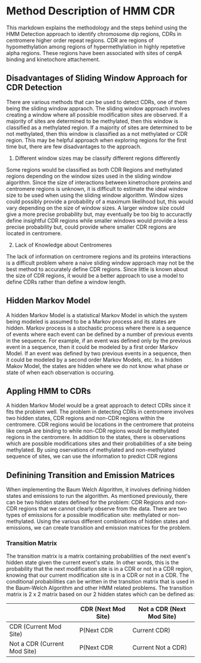 # Method Description of HMM CDR

This markdown explains the methodology and the steps behind using the HMM Detection approach to identify chromosome dip regions, CDRs in centromere higher order repeat regions. CDR are regions of hypomethylation among regions of hypermethylation in highly repetetive alpha regions. These regions have been associated with sites of cenpA binding and kinetochore attachement.

## Disadvantages of Sliding Window Approach for CDR Detection

There are various methods that can be used to detect CDRs, one of them being the sliding window appraoch. The sliding window approach involves creating a window where all possible modification sites are observed. If a majority of sites are determined to be methylated, then this window is classified as a methylated region. If a majority of sites are determined to be not methylated, then this window is classified as a not methylated or CDR region. This may be helpful approach when exploring regions for the first time but, there are few disadvantages to the approach.

1. Different window sizes may be classify different regions differently

Some regions would be classified as both CDR Regions and methylated regions depending on the window sizes used in the sliding window algorithm. Since the size of interactions between kinetrochore proteins and centromere regions is unknown, it is difficult to estimate the ideal window size to be used when using the sliding window algorithm. Window sizes could possibly provide a probability of a maximum likelihood but, this would vary depending on the size of window sizes. A larger window size could give a more precise probability but, may eventually be too big to accuractly define insightful CDR regions while smaller windows would provide a less precise probability but, could provide where smaller CDR regions are located in centromere. 

2. Lack of Knowledge about Centromeres 

The lack of information on centromere regions and its proteins interactions is a difficult problem where a naive sliding window approach may not be the best method to accurately define CDR regions. Since little is known about the size of CDR regions, it would be a better approach to use a model to define CDRs rather than define a window length.

## Hidden Markov Model

A hidden Markov Model is a statistical Markov Model in which the system being modeled is assumed to be a Markov process and its states are hidden. Markov process is a stochastic process where there is a sequence of events where each event can be defined by a number of previous events in the sequence. For example, if an event was defined only by the previous event in a sequence, then it could be modeled by a first order Markov Model. If an event was defined by two previous events in a sequence, then it could be modeled by a second order Markov Models, etc. In a hidden Makov Model, the states are hidden where we do not know what phase or state of when each observation is occuring.

## Appling HMM to CDRs

A hidden Markov Model would be a great approach to detect CDRs since it fits the problem well. The problem in detecting CDRs in centromere involves two hidden states, CDR regions and non-CDR regions within the centromere. CDR regions would be locations in the centromere that proteins like cenpA are binding to while non-CDR regions would be methylated regions in the centromere. In addition to the states, there is observations which are possible modifications sites and their probabilities of a site being methylated. By using oservations of methylated and non-methylated sequence of sites, we can use the information to predict CDR regions

## Definining Transition and Emission Matrices

When implementing the Baum Welch Algorithm, it involves defining hidden states and emissions to run the algorithm. As mentioned previously, there can be two hidden states defined for the problem: CDR Regions and non-CDR regions that we cannot clearly observe from the data. There are two types of emissions for a possible modification site: methylated or non-methylated. Using the various different combinations of hidden states and emissions, we can create transition and emission matrices for the problem.

### Transition Matrix

The transition matrix is a matrix containing probabilities of the next event's hidden state given the current event's state. In other words, this is the probability that the next modification site is in a CDR or not in a CDR region, knowing that our current modification site is in a CDR or not in a CDR. The conditional probabilities can be written in the transition matrix that is used in the Baum-Welch Algorithm and other HMM related problems. The transition matrix is 2 x 2 matrix based on our 2 hidden states which can be defined as:

|                               | CDR (Next Mod Site)            |  Not a CDR (Next Mod Site)           |
| ----------------------------- | ------------------------------ | ------------------------------------ |
| CDR (Current Mod Site)        | P(Next CDR | Current CDR)      | P(Next Not a CDR | Current CDR)      |
| Not a CDR (Current Mod Site)  | P(Next CDR | Current Not a CDR)| P(Next Not a CDR | Current Not a CDR)|
